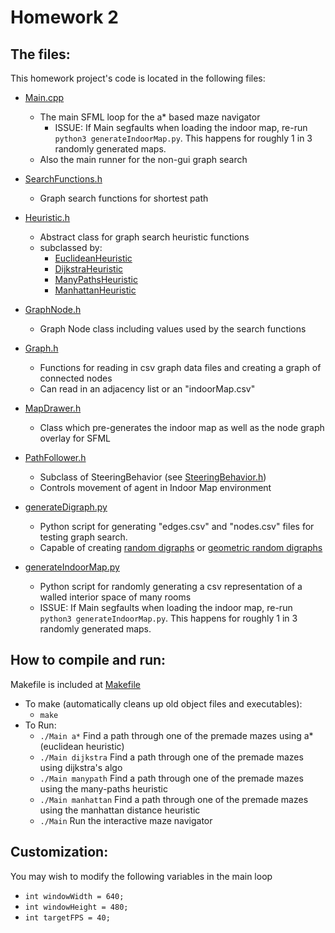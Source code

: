 # Homework 2

## The files:

This homework project's code is located in the following files:
- [Main.cpp](/Main.cpp)
  - The main SFML loop for the a* based maze navigator
    - ISSUE: If Main segfaults when loading the indoor map, re-run `python3 generateIndoorMap.py`. This happens for roughly 1 in 3 randomly generated maps. 
  - Also the main runner for the non-gui graph search
  
- [SearchFunctions.h](/SearchFunctions.h)
  - Graph search functions for shortest path

- [Heuristic.h](/Heuristic.h)
  - Abstract class for graph search heuristic functions
  - subclassed by:
    - [EuclideanHeuristic](/EuclideanHeuristic.h)
    - [DijkstraHeuristic](/DijkstraHeuristic.h)
    - [ManyPathsHeuristic](/ManyPathsHeuristic.h)
    - [ManhattanHeuristic](/ManhattanHeuristic.h)

- [GraphNode.h](/GraphNode.h)
  - Graph Node class including values used by the search functions

- [Graph.h](/Graph.h)
  - Functions for reading in csv graph data files and creating a graph of connected nodes
  - Can read in an adjacency list or an "indoorMap.csv" 
  
- [MapDrawer.h](/MapDrawer.h)
  - Class which pre-generates the indoor map as well as the node graph overlay for SFML

- [PathFollower.h](/PathFollower.h)
  - Subclass of SteeringBehavior (see [SteeringBehavior.h](/from-homework-2/SteeringBehavior.h))
  - Controls movement of agent in Indoor Map environment

- [generateDigraph.py](/scripts/generateDigraph.py)
  - Python script for generating "edges.csv" and "nodes.csv" files for testing graph search.
  - Capable of creating [random digraphs](/scripts/randomDigraph.py) or [geometric random digraphs](/scripts/randomGeometricDigraph.py)

- [generateIndoorMap.py](/scripts/generateIndoorMap.py)
  - Python script for randomly generating a csv representation of a walled interior space of many rooms
  - ISSUE: If Main segfaults when loading the indoor map, re-run `python3 generateIndoorMap.py`. This happens for roughly 1 in 3 randomly generated maps. 

## How to compile and run:

Makefile is included at [Makefile](/Makefile)

- To make (automatically cleans up old object files and executables):
  - `make`
- To Run:
  - `./Main a*` Find a path through one of the premade mazes using a* (euclidean heuristic)
  - `./Main dijkstra` Find a path through one of the premade mazes using dijkstra's algo
  - `./Main manypath` Find a path through one of the premade mazes using the many-paths heuristic
  - `./Main manhattan` Find a path through one of the premade mazes using the manhattan distance heuristic
  - `./Main` Run the interactive maze navigator 

## Customization:

You may wish to modify the following variables in the main loop

- `int windowWidth = 640;`
- `int windowHeight = 480;`
- `int targetFPS = 40;`